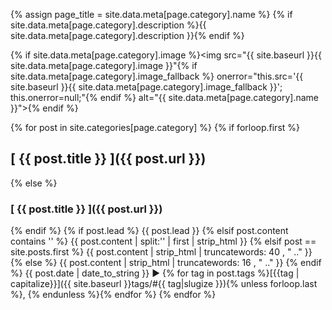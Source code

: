 {% assign page_title = site.data.meta[page.category].name %}
{% if site.data.meta[page.category].description %}{{ site.data.meta[page.category].description }}{% endif %}

{% if site.data.meta[page.category].image %}<img src="{{ site.baseurl }}{{ site.data.meta[page.category].image }}"{% if site.data.meta[page.category].image_fallback %} onerror="this.src='{{ site.baseurl }}{{ site.data.meta[page.category].image_fallback }}'; this.onerror=null;"{% endif %} alt="{{ site.data.meta[page.category].name }}">{% endif %}

{% for post in site.categories[page.category] %}
  {% if forloop.first %}
## [ {{ post.title }} ]({{ post.url }})
  {% else %}
### [ {{ post.title }} ]({{ post.url }})
  {% endif %}
  {% if post.lead %}
{{ post.lead }}
  {% elsif post.content contains '<!--more-->' %}
{{ post.content | split:'<!--more-->' | first | strip_html }}
  {% elsif post == site.posts.first %}
{{ post.content | strip_html | truncatewords: 40 , "  .." }}
  {% else %}
{{ post.content | strip_html | truncatewords: 16 , "  .." }}
  {% endif %}
{{ post.date | date_to_string }} ► {% for tag in post.tags %}[{{tag | capitalize}}]({{ site.baseurl }}tags/#{{ tag|slugize }}){% unless forloop.last %}, {% endunless %}{% endfor %}
{% endfor %}
